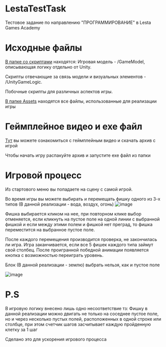 # LestaTestTask
Тестовое задание по направлению "ПРОГРАММИРОВАНИЕ" в Lesta Games Academy


<h1>Исходные файлы</h1>
<a href="https://github.com/DimaVor/LestaTestTask/tree/main/Assets/Scripts">В папке со скриптами</a> находятся:
Игровая модель - /GameModel, описывающая логику отдельно от Unity.

Скрипты  отвечающие за связь модели и визуальных элементов - /UnityGameLogic.

Побочные скрипты для различных аспектов игры.

<a href="https://github.com/DimaVor/LestaTestTask/tree/main/Assets">В папке Assets</a> находятся все файлы, использованные для реализации игры 

 
 
<h1>Геймплейное видео и exe файл</h1>
<a href="https://drive.google.com/drive/folders/1eNREb5tobpEWvF8km1ZXOWvBgpBua0By?usp=sharing">Тут</a> вы можете ознакомиться с геймплейным видео и скачать архив с игрой

Чтобы начать игру распакуйте архив и запустите exe файл из папки


<h1>Игровой процесс</h1>
Из стартового меню вы попадаете на сцену с самой игрой.

Во время игры вы можете выбирать и перемещать фишку одного из 3-х типов (В данной реализации - вода, воздух, огонь) ![image](https://user-images.githubusercontent.com/64017890/198563680-756fa8e8-5e73-4fe3-9a2c-6fd5f44ef94e.png)

Фишка выбирается кликом на нее, при повторном клике выбор отменяется, если кликнуть на пустое поле на одной линии с выбранной фишкой и если между этими полем и фишкой нет преград, то фишка переместится на выбранное пустое поле.

После каждого перемещения производится проверка, не закончилась ли игра.
Игра заканчивается, если все 5 фишек каждого типа займут свой столбец.
После проигранной победной анимации появляется кнопка с возможностью переиграть уровень.

Блок (В данной реализации - землю) выбрать нельзя, как и пустое поле

![image](https://user-images.githubusercontent.com/64017890/198564047-f54a321d-db38-43f4-a2b6-fff73e2a8338.png)

<h1>P.S</h1>
В игровую логику внесено лишь одно несоответствие тз: Фишку в данной реализации можно двигать не только на соседнее пустое поле, но и через несколько пустых полей, расположенных в одной строке или столбце, при этом счетчик шагов засчитывает каждую пройденную клетку за 1 шаг

Сделано это для ускорения игрового процесса
